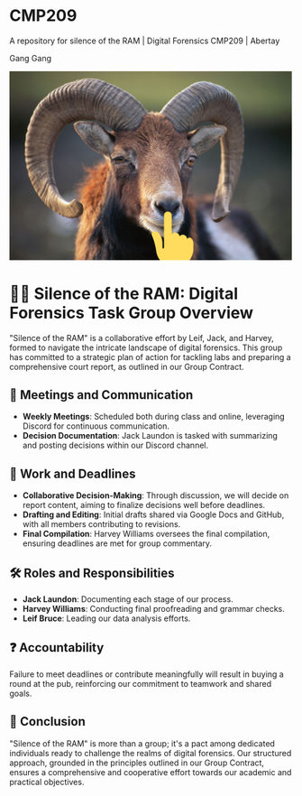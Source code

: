 # CMP209
A repository for silence of the RAM | Digital Forensics CMP209 | Abertay

Gang Gang

![RAM Image](./Images/RAM.png "RAM Image")

# 🕵️‍♂️ Silence of the RAM: Digital Forensics Task Group Overview

"Silence of the RAM" is a collaborative effort by Leif, Jack, and Harvey, formed to navigate the intricate landscape of digital forensics. This group has committed to a strategic plan of action for tackling labs and preparing a comprehensive court report, as outlined in our Group Contract.

## 📅 Meetings and Communication

- **Weekly Meetings**: Scheduled both during class and online, leveraging Discord for continuous communication.
- **Decision Documentation**: Jack Laundon is tasked with summarizing and posting decisions within our Discord channel.

## 📝 Work and Deadlines

- **Collaborative Decision-Making**: Through discussion, we will decide on report content, aiming to finalize decisions well before deadlines.
- **Drafting and Editing**: Initial drafts shared via Google Docs and GitHub, with all members contributing to revisions.
- **Final Compilation**: Harvey Williams oversees the final compilation, ensuring deadlines are met for group commentary.

## 🛠 Roles and Responsibilities

- **Jack Laundon**: Documenting each stage of our process.
- **Harvey Williams**: Conducting final proofreading and grammar checks.
- **Leif Bruce**: Leading our data analysis efforts.

## ❓ Accountability

Failure to meet deadlines or contribute meaningfully will result in buying a round at the pub, reinforcing our commitment to teamwork and shared goals.

## 🚀 Conclusion

"Silence of the RAM" is more than a group; it's a pact among dedicated individuals ready to challenge the realms of digital forensics. Our structured approach, grounded in the principles outlined in our Group Contract, ensures a comprehensive and cooperative effort towards our academic and practical objectives.
